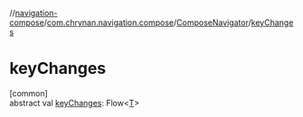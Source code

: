 //[navigation-compose](../../../index.md)/[com.chrynan.navigation.compose](../index.md)/[ComposeNavigator](index.md)/[keyChanges](key-changes.md)

# keyChanges

[common]\
abstract val [keyChanges](key-changes.md): Flow&lt;[T](index.md)&gt;
